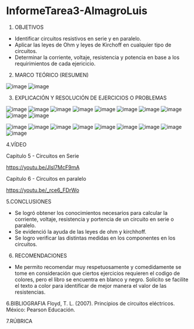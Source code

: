 # InformeTarea3-AlmagroLuis

1. OBJETIVOS

- Identificar circuitos resistivos en serie y en paralelo.
- Aplicar las leyes de Ohm y leyes de Kirchoff en cualquier tipo de circuitos.
- Determinar la corriente, voltaje, resistencia y potencia en base a los requirimientos de cada ejericicio.


2. MARCO TEÓRICO (RESUMEN)

![image](https://user-images.githubusercontent.com/105899463/173271575-d05510bc-0c64-4d87-9317-059f9d9a2215.png)
![image](https://user-images.githubusercontent.com/105899463/173273398-a77eb4e3-7026-4872-851b-57f7f5281ae7.png)


3. EXPLICACIÓN Y RESOLUCIÓN DE EJERCICIOS O PROBLEMAS

![image](https://user-images.githubusercontent.com/105899463/173258148-55216ddb-ae7a-4507-a118-871a4d80fb96.png)
![image](https://user-images.githubusercontent.com/105899463/173258156-26e65dff-f692-4a73-b994-21215a8fab15.png)
![image](https://user-images.githubusercontent.com/105899463/173258168-6f110751-fa3f-4459-b8d2-d9791ce63c6a.png)
![image](https://user-images.githubusercontent.com/105899463/173258177-830e9b47-ffdf-4c45-aaa1-5fd12053023d.png)
![image](https://user-images.githubusercontent.com/105899463/173258184-ccb84959-b57a-49ef-9638-f2176d43fbd7.png)
![image](https://user-images.githubusercontent.com/105899463/173258191-17153891-9505-4e2c-81b2-c233f96ab464.png)
![image](https://user-images.githubusercontent.com/105899463/173258197-8c776479-d8f6-4401-bd42-505008348596.png)
![image](https://user-images.githubusercontent.com/105899463/173258220-8ad5ebd1-9d06-4756-935a-dae115d945bd.png)
![image](https://user-images.githubusercontent.com/105899463/173258229-d051b34b-0393-4a8f-a00b-a5636ff77349.png)
![image](https://user-images.githubusercontent.com/105899463/173258245-335f36b5-a29f-424d-a83f-b0473f8c8e38.png)

![image](https://user-images.githubusercontent.com/105899463/173258258-edbf55b8-d493-4f55-869c-8981f974056d.png)
![image](https://user-images.githubusercontent.com/105899463/173258288-2568afa9-8aaf-4060-b744-336f9737484b.png)
![image](https://user-images.githubusercontent.com/105899463/173258301-7cb29236-3b85-4cda-826a-2c3075e88ffd.png)
![image](https://user-images.githubusercontent.com/105899463/173258312-05fe0742-05cf-4023-aeda-0e82e0a8192e.png)
![image](https://user-images.githubusercontent.com/105899463/173258320-0f97c494-ed8e-4f61-a5d7-d581cef73055.png)
![image](https://user-images.githubusercontent.com/105899463/173258343-f76b44ba-fa75-4b16-b0a5-201055eb7015.png)
![image](https://user-images.githubusercontent.com/105899463/173258356-aec86279-daaa-4f20-9caa-c499ba6d1604.png)
![image](https://user-images.githubusercontent.com/105899463/173258366-c000cec8-679f-490a-aab4-2a01203caf95.png)
![image](https://user-images.githubusercontent.com/105899463/173258390-41c69552-5f40-405f-ac1c-5f3d97655c2b.png)


4.VÍDEO

Capitulo 5 - Circuitos en Serie

https://youtu.be/JIsl7McF9mA

Capitulo 6 - Circuitos en paralelo

https://youtu.be/_rce6_FDrWo


5.CONCLUSIONES
- Se logró obtener los conocimientos necesarios para calcular la corriente, voltaje, resistencia y portencia de un circuito en serie o paralelo.
- Se evidenció la ayuda de las leyes de ohm y kirchhoff.
- Se logro verificar las distintas medidas en los componentes en los circuitos.


6. RECOMENDACIONES
- Me permito recomendar muy respetuosamente y comedidamente se tome en consideración que ciertos ejercicios requieren el codigo de colores, pero el libro se encuentra en blanco y negro. Solicito se facilite el texto a color para identificar de mejor manera el valor de las resistencias.


6.BIBLIOGRAFIA
Floyd, T. L. (2007). Principios de circuitos eléctricos. México: Pearson Educación.


7.RÚBRICA

